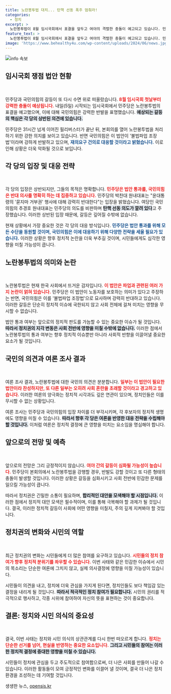 ```yaml
---
title: 노란봉투법 대치... 탄핵 선동 폭주 멈춰라!
categories:
  - 정치
excerpt: >
  노란봉투법이 8월 임시국회에서 표결을 앞두고 여야의 격렬한 충돌이 예고되고 있습니다. 민주당은 법안을 통과시키려 하고, 국민의힘은 재의요구 건의로 맞서며 긴장감이 고조되고 있습니다. 이 싸움의 결말은? 클릭하세요!
feature_text: >
  노란봉투법이 8월 임시국회에서 표결을 앞두고 여야의 격렬한 충돌이 예고되고 있습니다. 민주당은 법안을 통과시키려 하고, 국민의힘은 재의요구 건의로 맞서며 긴장감이 고조되고 있습니다. 이 싸움의 결말은? 클릭하세요!
image: 'https://www.behealthy4u.com/wp-content/uploads/2024/06/news.jpg'
---
```


<p><img src="https://www.behealthy4u.com/wp-content/uploads/2024/06/news.jpg" alt="info 속보" /></p>

<h2 data-ke-size="size26">임시국회 쟁점 법안 현황</h2>

<p data-ke-size="size16">&nbsp;</p>

<p>민주당과 국민의힘의 갈등이 또 다시 수면 위로 떠올랐습니다. <b><span style="color: #ee2323;">8월 임시국회 첫날부터 강력한 충돌이 예상됩니다.</span></b> 내일(5일) 시작되는 임시국회에서 민주당은 노란봉투법의 표결을 예고했으며, 이에 대해 국민의힘은 강력한 반발을 표명했습니다. <b><span style="background-color: #21538527;">예상되는 갈등의 핵심은 각 당의 상반된 의견에 있습니다.</span></b> </p>

<p>민주당은 31시간 넘게 이어진 필리버스터가 끝난 뒤, 본회의를 열어 노란봉투법을 처리하기 위한 강한 의지를 보이고 있습니다. 반면 국민의힘은 이 법안이 '불법파업 조장법'이라며 강하게 반발하고 있으며, <b><span style="color: #1a5490;">재의요구 건의로 대응할 것이라고 밝혔습니다.</span></b> 이로 인해 상황은 더욱 악화될 것으로 보입니다.</p>

<h2 data-ke-size="size26">각 당의 입장 및 대응 전략</h2>

<p data-ke-size="size16">&nbsp;</p>

<p>각 당의 입장은 상반되지만, 그들의 목적은 명확합니다. <b><span style="color: #ee2323;">민주당은 법안 통과를, 국민의힘은 반대 의사를 명확히 하는 데 집중하고 있습니다.</span></b> 민주당의 박찬대 원내대표는 "윤대통령의 '묻지마 거부권' 행사에 대해 강력히 반대한다"는 입장을 밝혔습니다. 여당인 국민의힘의 추경호 원내대표는 민주당의 의도를 비판하며 <b><span style="background-color: #21538527;">탄핵 선동 의도가 깔려 있다</span></b>고 주장했습니다. 이러한 상반된 입장 때문에, 갈등은 깊어질 수밖에 없습니다.</p>

<p>현재 상황에서 가장 중요한 것은 각 당의 대응 방식입니다. <b><span style="color: #1a5490;">민주당은 법안 통과를 위해 모든 수단을 동원할 것이며, 국민의힘은 이에 대응하기 위해 다양한 전략을 세울 필요가 있습니다.</span></b> 이러한 상황은 향후 정치적 논란을 더욱 부추길 것이며, 시민들에게도 심각한 영향을 미칠 가능성이 큽니다.</p>

<h2 data-ke-size="size26">노란봉투법의 의미와 논란</h2>

<p data-ke-size="size16">&nbsp;</p>

<p>노란봉투법은 현재 한국 사회에서 뜨거운 감자입니다. <b><span style="color: #ee2323;">이 법안은 파업과 관련된 여러 가지 논란이 얽혀 있습니다.</span></b> 민주당은 이 법안이 노동자를 보호하는 의미가 있다고 주장하는 반면, 국민의힘은 이를 '불법파업 조장법'으로 묘사하며 강력히 반대하고 있습니다. 이러한 갈등은 단순히 정치적 이슈에 국한되지 않고 사회 전체에 걸쳐 미치는 영향을 무시할 수 없습니다.</p>

<p>법안 통과 여부는 앞으로의 정치적 판도를 가늠할 수 있는 중요한 이슈가 될 것입니다. <b><span style="background-color: #21538527;">따라서 정치권의 지각 변동은 사회 전반에 영향을 미칠 수밖에 없습니다.</span></b> 이러한 점에서 노란봉투법의 통과 여부는 향후 정치적 이슈뿐만 아니라 사회적 반향을 이끌어낼 중요한 요소가 될 것입니다.</p>

<h2 data-ke-size="size26">국민의 의견과 여론 조사 결과</h2>

<p data-ke-size="size16">&nbsp;</p>

<p>여론 조사 결과, 노란봉투법에 대한 국민의 의견은 분분합니다. <b><span style="color: #ee2323;">일부는 이 법안이 필요한 법안이라 찬성하지만, 또 다른 일부는 오히려 사회 혼란을 초래할 것이라고 경고하고 있습니다.</span></b> 이러한 여론의 양극화는 정치적 시각과도 깊은 연관이 있으며, 정치인들은 이를 무시할 수 없는 상황입니다.</p>

<p>여론 조사는 민주당과 국민의힘의 입장 차이를 더 부각시키며, 각 후보자의 정치적 생명에도 영향을 미칠 수 있습니다. <b><span style="background-color: #21538527;">따라서 향후 각 당은 여론을 반영한 대응 전략을 수립해야 할 것입니다.</span></b> 이처럼 여론은 정치적 결정에 큰 영향을 미치는 요소임을 명심해야 합니다.</p>

<h2 data-ke-size="size26">앞으로의 전망 및 예측</h2>

<p data-ke-size="size16">&nbsp;</p>

<p>앞으로의 전망은 그리 긍정적이지 않습니다. <b><span style="color: #ee2323;">여야 간의 갈등이 심화될 가능성이 높습니다.</span></b> 민주당이 본회의에서 노란봉투법을 강행할 경우, 반발도 강할 것이고 또 다른 형태의 충돌이 발생할 것입니다. 이러한 상황은 갈등을 심화시키고 사회 전반에 민감한 문제를 일으킬 가능성이 큽니다.</p>

<p>따라서 정치권은 긴밀한 소통이 필요하며, <b><span style="background-color: #21538527;">합리적인 대안을 모색해야 할 시점입니다.</span></b> 이러한 점에서 정치적 대안 모색은 필수적이며, 이를 통해 극복해야 할 과제가 될 것입니다. 결국, 이러한 정치적 갈등이 사회에 어떤 영향을 미칠지, 주의 깊게 지켜봐야 할 것입니다.</p>

<h2 data-ke-size="size26">정치권의 변화와 시민의 역할</h2>

<p data-ke-size="size16">&nbsp;</p>

<p>최근 정치권의 변화는 시민들에게 더 많은 참여를 요구하고 있습니다. <b><span style="color: #ee2323;">시민들의 정치 참여가 향후 정치적 분위기를 좌우할 수 있습니다.</span></b> 이번 사태와 같은 민감한 이슈에서 시민의 목소리는 단순한 여론에 그치지 않고, 실제 의사결정에 영향을 미칠 가능성이 있습니다.</p>

<p>시민들이 의견을 내고, 정치에 더욱 관심을 가지게 된다면, 정치인들도 보다 책임감 있는 결정을 내리게 될 것입니다. <b><span style="background-color: #21538527;">따라서 적극적인 정치 참여가 필요합니다.</span></b> 시민의 권리를 적극적으로 행사하고, 각종 시위에 참여하여 자신의 뜻을 표현하는 것이 중요합니다. </p>

<h2 data-ke-size="size26">결론: 정치와 시민 의식의 중요성</h2>

<p data-ke-size="size16">&nbsp;</p>

<p>결국, 이번 사태는 정치와 시민 의식의 상관관계를 다시 한번 떠오르게 합니다. <b><span style="color: #ee2323;">정치는 단순한 선거를 넘어, 현실을 반영하는 중요한 요소입니다.</span></b> <b><span style="background-color: #21538527;">그리고 시민들의 참여는 이러한 정치적 결정에 중대한 영향을 미칠 수 있습니다.</span></b> </p>

<p>시민들이 정치에 관심을 두고 주도적으로 참여함으로써, 더 나은 사회를 만들어 나갈 수 있습니다. 이러한 활동들이 모여 긍정적인 변화를 이끌어 낼 것이며, 결국 더 나은 정치 환경을 조성하는 데 기여할 것입니다.</p>
생생한 뉴스, <a href="https://opensis.kr" rel="dofollow">opensis.kr</a>


